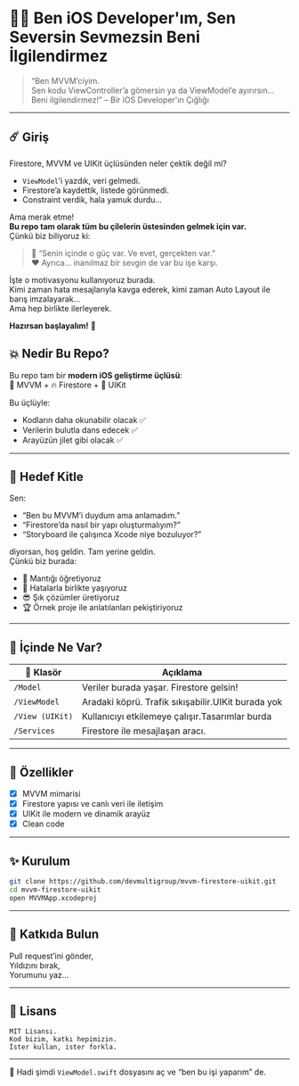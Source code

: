 
# 👩‍💻 Ben iOS Developer'ım, Sen Seversin Sevmezsin Beni İlgilendirmez

> “Ben MVVM’ciyim.  
> Sen kodu ViewController’a gömersin ya da ViewModel’e ayırırsın...  
> Beni ilgilendirmez!” – Bir iOS Developer'ın Çığlığı

---

## ☄️ Giriş

Firestore, MVVM ve UIKit üçlüsünden neler çektik değil mi?

- `ViewModel`’i yazdık, veri gelmedi.  
- Firestore’a kaydettik, listede görünmedi.  
- Constraint verdik, hala yamuk durdu...

Ama merak etme!  
**Bu repo tam olarak tüm bu çilelerin üstesinden gelmek için var.**  
Çünkü biz biliyoruz ki:

> 💪 “Senin içinde o güç var. Ve evet, gerçekten var.”  
> ❤️ Ayrıca... inanılmaz bir sevgin de var bu işe karşı.

İşte o motivasyonu kullanıyoruz burada.  
Kimi zaman hata mesajlarıyla kavga ederek, kimi zaman Auto Layout ile barış imzalayarak...  
Ama hep birlikte ilerleyerek.

**Hazırsan başlayalım!** 🚀
## 💥 Nedir Bu Repo?

Bu repo tam bir **modern iOS geliştirme üçlüsü**:  
📐 MVVM + 🔥 Firestore + 📱 UIKit

Bu üçlüyle:
- Kodların daha okunabilir olacak ✅  
- Verilerin bulutla dans edecek ✅  
- Arayüzün jilet gibi olacak ✅


---

## 🎯 Hedef Kitle

Sen:
- “Ben bu MVVM’i duydum ama anlamadım.”  
- “Firestore’da nasıl bir yapı oluşturmalıyım?”  
- “Storyboard ile çalışınca Xcode niye bozuluyor?”  

diyorsan, hoş geldin. Tam yerine geldin.  
Çünkü biz burada:
- 🧠 Mantığı öğretiyoruz
- 🤯 Hatalarla birlikte yaşıyoruz
- 😎 Şık çözümler üretiyoruz
- 🏆 Örnek proje ile anlatılanları pekiştiriyoruz


---

## 🔧 İçinde Ne Var?

| 📂 Klasör                  | Açıklama                                                   |
|---------------------------|------------------------------------------------------------ |
| `/Model`                  | Veriler burada yaşar. Firestore gelsin!                     |
| `/ViewModel`              | Aradaki köprü. Trafik sıkışabilir.UIKit burada yok          |
| `/View (UIKit)`           | Kullanıcıyı etkilemeye çalışır.Tasarımlar burda             |
| `/Services`               | Firestore ile mesajlaşan aracı.                             |

---

## 🧪 Özellikler

- [x] MVVM mimarisi 
- [x] Firestore yapısı ve canlı veri ile iletişim
- [x] UIKit ile modern ve dinamik arayüz
- [x] Clean code

---
## ✨ Kurulum

```bash
git clone https://github.com/devmultigroup/mvvm-firestore-uikit.git
cd mvvm-firestore-uikit
open MVVMApp.xcodeproj
```

---

## 🤝 Katkıda Bulun

Pull request’ini gönder,  
Yıldızını bırak,  
Yorumunu yaz...

---

## 📜 Lisans

```text
MIT Lisansı.  
Kod bizim, katkı hepimizin.  
İster kullan, ister forkla.  

```

---

🚀 Hadi şimdi `ViewModel.swift` dosyasını aç ve “ben bu işi yaparım” de.  

